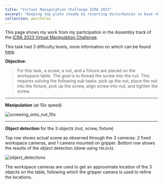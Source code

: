 ```yaml
---
title: "Virtual Manipulation Challenge ICRA 2023"
excerpt: "Keeping top plate steady by rejecting disturbances to base <br/><img src='/images/vmc_icra_2023/vmc_assembly.png' alt='vmc_assembly_competition_pic' style=\"width: 500px; height: auto;\">"
collection: portfolio
---
```


This page shows my work from my participation in the Assembly track of the [ICRA 2023 Virtual Manipulation Challenge](https://www.sim4dexterity.de/en/icra-2023-competition/competition-assembly.html).


This task had 3 difficulty levels, more information on which can be found [here](https://github.com/DavidPL1/assembly_example/wiki/screwing).

**Objective**:

> For this task, a screw, a nut, and a fixture are placed on the workspace table. The goal is to thread the screw into the nut. This requires solving the following sub tasks: pick up the nut, place the nut into the fixture, pick up the screw, align screw into nut, and tighten the screw.

---
**Manipulation** (at 10x speed)

![screwing_onto_nut_10x](../../images/vmc_icra_2023/screwing_onto_nut_10x.gif)

---
**Object detection** for the 3 objects (nut, screw, fixture)

Top row shows actual scene as observed through the 3 cameras: 2 fixed workspace cameras, and 1 camera mounted on gripper. Bottom row shows the results of the object detection (done using `YOLOv5`).

![object_detections](../../images/vmc_icra_2023/object_detections.gif)

The workspace cameras are used to get an approximate location of the 3 objects on the table, following which the gripper camera is used to refine the locations.
